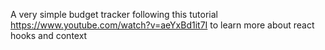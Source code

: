 A very simple budget tracker following this tutorial https://www.youtube.com/watch?v=aeYxBd1it7I to learn more about react hooks and context
